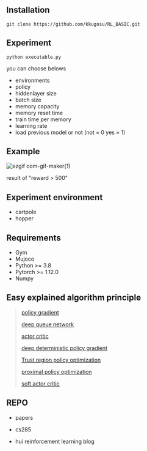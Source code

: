 ## Installation
```
git clone https://github.com/kkugosu/RL_BASIC.git
```
## Experiment
```
python executable.py
```
you can choose belows
* environments 
* policy 
* hiddenlayer size
* batch size
* memory capacity
* memory reset time
* train time per memory
* learning rate
* load previous model or not (not = 0 yes = 1)

## Example

![ezgif com-gif-maker(1)](https://user-images.githubusercontent.com/24292848/181578863-d4aea7cc-a683-46c5-a564-a75969065263.gif)

result of "reward > 500"

## Experiment environment

* cartpole
* hopper


## Requirements

* Gym
* Mujoco
* Python >= 3.8 
* Pytorch >= 1.12.0
* Numpy


## Easy explained algorithm principle

> [policy gradient](https://github.com/kkugosu/RL_BASIC/blob/master/docs/pg.md)
>
> [deep queue network](https://github.com/kkugosu/RL_BASIC/blob/master/docs/dqn.md)
>
> [actor critic](https://github.com/kkugosu/RL_BASIC/blob/master/docs/ac.md)
>
> [deep deterministic policy gradient](https://github.com/kkugosu/RL_BASIC/blob/master/docs/ddpg.md)
>
> [Trust region policy optimization](https://github.com/kkugosu/RL_BASIC/blob/master/docs/trpo.md)
>
> [proximal policy optimization](https://github.com/kkugosu/RL_BASIC/blob/master/docs/ppo.md)
>
> [soft actor critic](https://github.com/kkugosu/RL_BASIC/blob/master/docs/sac.md)

## REPO

* papers

* cs285

* hui reinforcement learning blog

